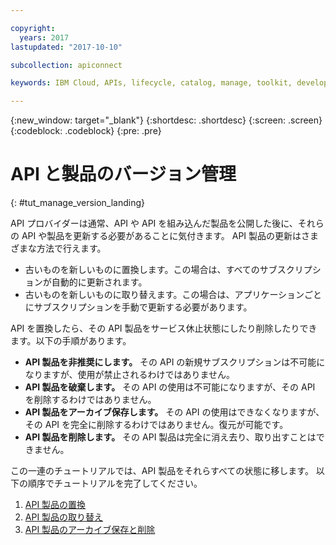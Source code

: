 ```yaml
---

copyright:
  years: 2017
lastupdated: "2017-10-10"

subcollection: apiconnect

keywords: IBM Cloud, APIs, lifecycle, catalog, manage, toolkit, develop, dev portal, tutorial

---
```



{:new_window: target="_blank"}
{:shortdesc: .shortdesc}
{:screen: .screen}
{:codeblock: .codeblock}
{:pre: .pre}

# API と製品のバージョン管理
{: #tut_manage_version_landing}

API プロバイダーは通常、API や API を組み込んだ製品を公開した後に、それらの API や製品を更新する必要があることに気付きます。 API 製品の更新はさまざまな方法で行えます。  

- 古いものを新しいものに置換します。この場合は、すべてのサブスクリプションが自動的に更新されます。
- 古いものを新しいものに取り替えます。この場合は、アプリケーションごとにサブスクリプションを手動で更新する必要があります。

API を置換したら、その API 製品をサービス休止状態にしたり削除したりできます。以下の手順があります。

- **API 製品を非推奨にします。** その API の新規サブスクリプションは不可能になりますが、使用が禁止されるわけではありません。
- **API 製品を破棄します。** その API の使用は不可能になりますが、その API を削除するわけではありません。
- **API 製品をアーカイブ保存します。** その API の使用はできなくなりますが、その API を完全に削除するわけではありません。復元が可能です。
- **API 製品を削除します。** その API 製品は完全に消え去り、取り出すことはできません。

この一連のチュートリアルでは、API 製品をそれらすべての状態に移します。 以下の順序でチュートリアルを完了してください。

1. [API 製品の置換](/docs/services/apiconnect/tutorials?topic=apiconnect-tut_manage_replace)
2. [API 製品の取り替え](/docs/services/apiconnect/tutorials?topic=apiconnect-tut_manage_supercede)
3. [API 製品のアーカイブ保存と削除](/docs/services/apiconnect/tutorials?topic=apiconnect-tut_manage_remove)












